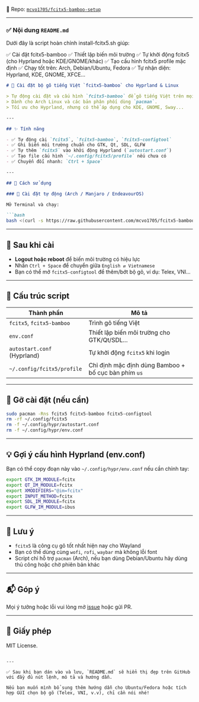 🔗 Repo: [`mcvo1705/fcitx5-bamboo-setup`](https://github.com/mcvo1705/fcitx5-bamboo-setup)

---

### ✅ Nội dung `README.md` 
Dưới đây là script hoàn chỉnh install-fcitx5.sh giúp:

✅ Cài đặt fcitx5-bamboo
✅ Thiết lập biến môi trường
✅ Tự khởi động fcitx5 (cho Hyprland hoặc KDE/GNOME/khác)
✅ Tạo cấu hình fcitx5 profile mặc định
✅ Chạy tốt trên: Arch, Debian/Ubuntu, Fedora
✅ Tự nhận diện: Hyprland, KDE, GNOME, XFCE...

````markdown
# 🌿 Cài đặt bộ gõ tiếng Việt `fcitx5-bamboo` cho Hyprland & Linux

> Tự động cài đặt và cấu hình `fcitx5-bamboo` để gõ tiếng Việt trên mọi ứng dụng như Telegram, Firefox, VSCode...  
> Dành cho Arch Linux và các bản phân phối dùng `pacman`.  
> Tối ưu cho Hyprland, nhưng có thể áp dụng cho KDE, GNOME, Sway...

---

## ✨ Tính năng

- ✅ Tự động cài `fcitx5`, `fcitx5-bamboo`, `fcitx5-configtool`
- ✅ Ghi biến môi trường chuẩn cho GTK, Qt, SDL, GLFW
- ✅ Tự thêm `fcitx5` vào khởi động Hyprland (`autostart.conf`)
- ✅ Tạo file cấu hình `~/.config/fcitx5/profile` nếu chưa có
- ✅ Chuyển đổi nhanh: `Ctrl + Space`

---

## 🚀 Cách sử dụng

### 🔧 Cài đặt tự động (Arch / Manjaro / EndeavourOS)

Mở Terminal và chạy:

```bash
bash <(curl -s https://raw.githubusercontent.com/mcvo1705/fcitx5-bamboo-setup/main/fcitx5-bamboo-setup.sh)
````

---

## 🧠 Sau khi cài

* **Logout hoặc reboot** để biến môi trường có hiệu lực
* Nhấn `Ctrl + Space` để chuyển giữa `English ⇄ Vietnamese`
* Bạn có thể mở `fcitx5-configtool` để thêm/bớt bộ gõ, ví dụ: Telex, VNI...

---

## 📂 Cấu trúc script

| Thành phần                  | Mô tả                                                |
| --------------------------- | ---------------------------------------------------- |
| `fcitx5`, `fcitx5-bamboo`   | Trình gõ tiếng Việt                                  |
| `env.conf`                  | Thiết lập biến môi trường cho GTK/Qt/SDL...          |
| `autostart.conf` (Hyprland) | Tự khởi động `fcitx5` khi login                      |
| `~/.config/fcitx5/profile`  | Chỉ định mặc định dùng Bamboo + bố cục bàn phím `us` |

---

## 🛑 Gỡ cài đặt (nếu cần)

```bash
sudo pacman -Rns fcitx5 fcitx5-bamboo fcitx5-configtool
rm -rf ~/.config/fcitx5
rm -f ~/.config/hypr/autostart.conf
rm -f ~/.config/hypr/env.conf
```

---

## 💡 Gợi ý cấu hình Hyprland (env.conf)

Bạn có thể copy đoạn này vào `~/.config/hypr/env.conf` nếu cần chỉnh tay:

```bash
export GTK_IM_MODULE=fcitx
export QT_IM_MODULE=fcitx
export XMODIFIERS="@im=fcitx"
export INPUT_METHOD=fcitx
export SDL_IM_MODULE=fcitx
export GLFW_IM_MODULE=ibus
```

---

## 🧩 Lưu ý

* `fcitx5` là công cụ gõ tốt nhất hiện nay cho Wayland
* Bạn có thể dùng cùng `wofi`, `rofi`, `waybar` mà không lỗi font
* Script chỉ hỗ trợ `pacman` (Arch), nếu bạn dùng Debian/Ubuntu hãy dùng thủ công hoặc chờ phiên bản khác

---

## 📬 Góp ý

Mọi ý tưởng hoặc lỗi vui lòng mở [issue](https://github.com/mcvo1705/fcitx5-bamboo-setup/issues) hoặc gửi PR.

---

## 📜 Giấy phép

MIT License.

```

---

✅ Sau khi bạn dán vào và lưu, `README.md` sẽ hiển thị đẹp trên GitHub với đầy đủ nút lệnh, mô tả và hướng dẫn.

Nếu bạn muốn mình bổ sung thêm hướng dẫn cho Ubuntu/Fedora hoặc tích hợp GUI chọn bộ gõ (Telex, VNI, v.v), chỉ cần nói nhé!
```
